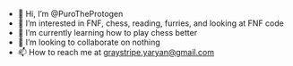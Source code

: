 - 👋 Hi, I’m @PuroTheProtogen
- 👀 I’m interested in FNF, chess, reading, furries, and looking at FNF code
- 🌱 I’m currently learning how to play chess better
- 💞️ I’m looking to collaborate on nothing
- 📫 How to reach me at graystripe.yaryan@gmail.com

